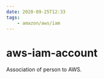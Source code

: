 ```yaml
---
date: 2020-09-25T12:33
tags:
    - amazon/aws/iam
---
```


# aws-iam-account

Association of person to AWS.



